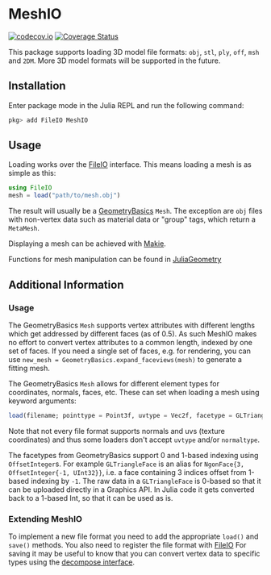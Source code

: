 # MeshIO

[![codecov.io](http://codecov.io/github/JuliaIO/MeshIO.jl/coverage.svg?branch=master)](http://codecov.io/github/JuliaIO/MeshIO.jl?branch=master)
[![Coverage Status](https://coveralls.io/repos/JuliaIO/MeshIO.jl/badge.svg?branch=master&service=github)](https://coveralls.io/github/JuliaIO/MeshIO.jl?branch=master)

This package supports loading 3D model file formats: `obj`, `stl`, `ply`, `off`, `msh` and `2DM`.
More 3D model formats will be supported in the future.

## Installation

Enter package mode in the Julia REPL and run the following command:

```Julia
pkg> add FileIO MeshIO
```

## Usage

Loading works over the [FileIO](https://github.com/JuliaIO/FileIO.jl) interface.
This means loading a mesh is as simple as this:
```Julia
using FileIO
mesh = load("path/to/mesh.obj")
```
The result will usually be a [GeometryBasics](https://github.com/JuliaGeometry/GeometryBasics.jl) `Mesh`.
The exception are `obj` files with non-vertex data such as material data or "group" tags, which return a `MetaMesh`.

Displaying a mesh can be achieved with [Makie](https://github.com/JuliaPlots/Makie.jl).

Functions for mesh manipulation can be found in [JuliaGeometry](https://github.com/JuliaGeometry)

## Additional Information

### Usage

The GeometryBasics `Mesh` supports vertex attributes with different lengths which get addressed by different faces (as of 0.5).
As such MeshIO makes no effort to convert vertex attributes to a common length, indexed by one set of faces.
If you need a single set of faces, e.g. for rendering, you can use `new_mesh = GeometryBasics.expand_faceviews(mesh)` to generate a fitting mesh.

The GeometryBasics `Mesh` allows for different element types for coordinates, normals, faces, etc.
These can set when loading a mesh using keyword arguments:
```julia
load(filename; pointtype = Point3f, uvtype = Vec2f, facetype = GLTriangleFace, normaltype = Vec3f)
```
Note that not every file format supports normals and uvs (texture coordinates) and thus some loaders don't accept `uvtype` and/or `normaltype`.

The facetypes from GeometryBasics support 0 and 1-based indexing using `OffsetInteger`s.
For example `GLTriangleFace` is an alias for `NgonFace{3, OffsetInteger{-1, UInt32}}`, i.e. a face containing 3 indices offset from 1-based indexing by `-1`.
The raw data in a `GLTriangleFace` is 0-based so that it can be uploaded directly in a Graphics API.
In Julia code it gets converted back to a 1-based Int, so that it can be used as is.

### Extending MeshIO

To implement a new file format you need to add the appropriate `load()` and `save()` methods.
You also need to register the file format with [FileIO](https://juliaio.github.io/FileIO.jl/stable/registering/)
For saving it may be useful to know that you can convert vertex data to specific types using the [decompose interface](https://juliageometry.github.io/GeometryBasics.jl/stable/decomposition/).
